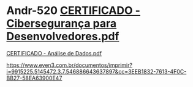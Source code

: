 # Andr-520 [CERTIFICADO - Cibersegurança para Desenvolvedores.pdf](https://github.com/Andre520/Andr-520/files/9893744/CERTIFICADO.-.Ciberseguranca.para.Desenvolvedores.pdf)

[CERTIFICADO - Análise de Dados.pdf](https://github.com/Andre520/Andr-520/files/9893745/CERTIFICADO.-.Analise.de.Dados.pdf)

https://www.even3.com.br/documentos/imprimir?i=9915225.5145472.3.7.546886643637897&cc=3EEB1832-7613-4F0C-BB27-58EA63900E47
